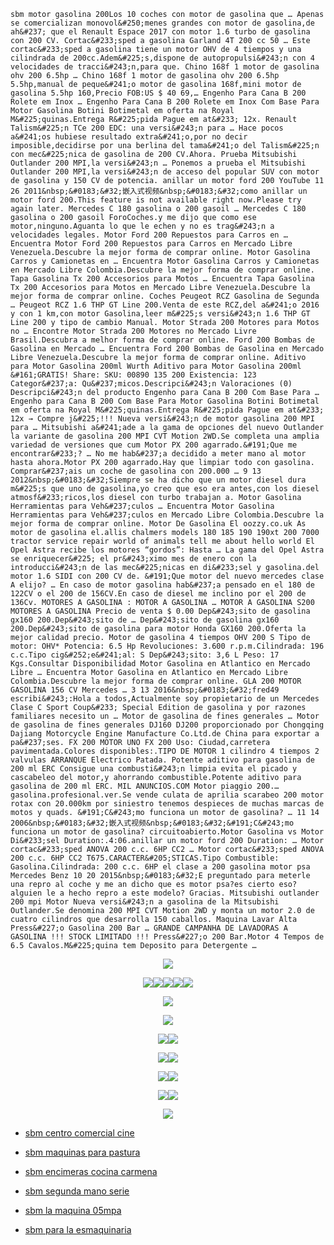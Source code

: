 
```
sbm motor gasolina 200Los 10 coches con motor de gasolina que … Apenas se comercializan monovol&#250;menes grandes con motor de gasolina,de ah&#237; que el Renault Espace 2017 con motor 1.6 turbo de gasolina con 200 CV. Cortac&#233;sped a gasolina Garland 4T 200 cc 50 … Este cortac&#233;sped a gasolina tiene un motor OHV de 4 tiempos y una cilindrada de 200cc.Adem&#225;s,dispone de autopropulsi&#243;n con 4 velocidades de tracci&#243;n,para que. Chino 168f 1 motor de gasolina ohv 200 6.5hp … Chino 168f 1 motor de gasolina ohv 200 6.5hp 5.5hp,manual de peque&#241;o motor de gasolina 168f,mini motor de gasolina 5.5hp 160,Precio FOB:US $ 40 69,… Engenho Para Cana B 200 Rolete em Inox … Engenho Para Cana B 200 Rolete em Inox Com Base Para Motor Gasolina Botini Botimetal em oferta na Royal M&#225;quinas.Entrega R&#225;pida Pague em at&#233; 12x. Renault Talism&#225;n TCe 200 EDC: una versi&#243;n para … Hace pocos a&#241;os hubiese resultado extra&#241;o,por no decir imposible,decidirse por una berlina del tama&#241;o del Talism&#225;n con mec&#225;nica de gasolina de 200 CV.Ahora. Prueba Mitsubishi Outlander 200 MPI,la versi&#243;n … Ponemos a prueba el Mitsubishi Outlander 200 MPI,la versi&#243;n de acceso del popular SUV con motor de gasolina y 150 CV de potencia. anillar un motor ford 200 YouTube 11 26 2011&nbsp;&#0183;&#32;嵌入式视频&nbsp;&#0183;&#32;como anillar un motor ford 200.This feature is not available right now.Please try again later. Mercedes C 180 gasolina o 200 gasoil … Mercedes C 180 gasolina o 200 gasoil ForoCoches.y me dijo que como ese motor,ninguno.Aguanta lo que le echen y no es trag&#243;n a velocidades legales. Motor Ford 200 Repuestos para Carros en … Encuentra Motor Ford 200 Repuestos para Carros en Mercado Libre Venezuela.Descubre la mejor forma de comprar online. Motor Gasolina Carros y Camionetas en … Encuentra Motor Gasolina Carros y Camionetas en Mercado Libre Colombia.Descubre la mejor forma de comprar online. Tapa Gasolina Tx 200 Accesorios para Motos … Encuentra Tapa Gasolina Tx 200 Accesorios para Motos en Mercado Libre Venezuela.Descubre la mejor forma de comprar online. Coches Peugeot RCZ Gasolina de Segunda … Peugeot RCZ 1.6 THP GT Line 200.Venta de este RCZ,del a&#241;o 2016 y con 1 km,con motor Gasolina,leer m&#225;s versi&#243;n 1.6 THP GT Line 200 y tipo de cambio Manual. Motor Strada 200 Motores para Motos no … Encontre Motor Strada 200 Motores no Mercado Livre Brasil.Descubra a melhor forma de comprar online. Ford 200 Bombas de Gasolina en Mercado … Encuentra Ford 200 Bombas de Gasolina en Mercado Libre Venezuela.Descubre la mejor forma de comprar online. Aditivo para Motor Gasolina 200ml Wurth Aditivo para Motor Gasolina 200ml &#161;GRATIS! Share: SKU: 00890 135 200 Existencia: 123 Categor&#237;a: Qu&#237;micos.Descripci&#243;n Valoraciones (0) Descripci&#243;n del producto Engenho para Cana B 200 Com Base Para … Engenho para Cana B 200 Com Base Para Motor Gasolina Botini Botimetal em oferta na Royal M&#225;quinas.Entrega R&#225;pida Pague em at&#233; 12x → Compre j&#225;!!! Nueva versi&#243;n de motor gasolina 200 MPI para … Mitsubishi a&#241;ade a la gama de opciones del nuevo Outlander la variante de gasolina 200 MPI CVT Motion 2WD.Se completa una amplia variedad de versiones que cum Motor PX 200 agarrado.&#191;Que me encontrar&#233;? … No me hab&#237;a decidido a meter mano al motor hasta ahora.Motor PX 200 agarrado.Hay que limpiar todo con gasolina. Comprar&#237;ais un coche de gasolina con 200.000 … 9 13 2012&nbsp;&#0183;&#32;Siempre se ha dicho que un motor diesel dura m&#225;s que uno de gasolina,yo creo que eso era antes,con los diesel atmosf&#233;ricos,los diesel con turbo trabajan a. Motor Gasolina Herramientas para Veh&#237;culos … Encuentra Motor Gasolina Herramientas para Veh&#237;culos en Mercado Libre Colombia.Descubre la mejor forma de comprar online. Motor De Gasolina El oozzy.co.uk As motor de gasolina el.allis chalmers models 180 185 190 190xt 200 7000 tractor service repair world of animals tell me about hello world El Opel Astra recibe los motores “gordos”: Hasta … La gama del Opel Astra se enriquecer&#225; el pr&#243;ximo mes de enero con la introducci&#243;n de las mec&#225;nicas en di&#233;sel y gasolina.del motor 1.6 SIDI con 200 CV de. &#191;Que motor del nuevo mercedes clase A elijo? … En caso de motor gasolina hab&#237;a pensado en el 180 de 122CV o el 200 de 156CV.En caso de diesel me inclino por el 200 de 136Cv. MOTORES A GASOLINA : MOTOR A GASOLINA … MOTOR A GASOLINA S200 MOTORES A GASOLINA Precio de venta $ 0.00 Dep&#243;sito de gasolina gx160 200.Dep&#243;sito de … Dep&#243;sito de gasolina gx160 200.Dep&#243;sito de gasolina para motor Honda GX160 200.Oferta la mejor calidad precio. Motor de gasolina 4 tiempos OHV 200 S Tipo de motor: OHV* Potencia: 6.5 Hp Revoluciones: 3.600 r.p.m.Cilindrada: 196 c.c.Tipo cig&#252;e&#241;al: S Dep&#243;sito: 3,6 L Peso: 17 Kgs.Consultar Disponibilidad Motor Gasolina en Atlantico en Mercado Libre … Encuentra Motor Gasolina en Atlantico en Mercado Libre Colombia.Descubre la mejor forma de comprar online. GLA 200 MOTOR GASOLINA 156 CV Mercedes … 3 13 2016&nbsp;&#0183;&#32;fred49 escribi&#243;:Hola a todos,Actualmente soy propietario de un Mercedes Clase C Sport Coup&#233; Special Edition de gasolina y por razones familiares necesito un … Motor de gasolina de fines generales … Motor de gasolina de fines generales DJ160 DJ200 proporcionado por Chongqing Dajiang Motorcycle Engine Manufacture Co.Ltd.de China para exportar a pa&#237;ses. FX 200 MOTOR UNO FX 200 Uso: Ciudad,carretera pavimentada.Colores disponibles:.TIPO DE MOTOR 1 cilindro 4 tiempos 2 valvulas ARRANQUE Electrico Patada. Potente aditivo para gasolina de 200 ml ERC Consigue una combusti&#243;n limpia evita el picado y cascabeleo del motor,y ahorrando combustible.Potente aditivo para gasolina de 200 ml ERC. MIL ANUNCIOS.COM Motor piaggio 200.… gasolina.profesional.ver.Se vende culata de aprilia scarabeo 200 motor rotax con 20.000km por siniestro tenemos despieces de muchas marcas de motos y quads. &#191;C&#243;mo funciona un motor de gasolina? … 11 14 2006&nbsp;&#0183;&#32;嵌入式视频&nbsp;&#0183;&#32;&#191;C&#243;mo funciona un motor de gasolina? circuitoabierto.Motor Gasolina vs Motor Di&#233;sel Duration:.4:06.anillar un motor ford 200 Duration: … Motor cortac&#233;sped ANOVA 200 c.c. 6HP CC2 … Motor cortac&#233;sped ANOVA 200 c.c. 6HP CC2 T675.CARACTER&#205;STICAS.Tipo Combustible: Gasolina.Cilindrada: 200 c.c. 6HP el clase a 200 gasolina motor psa Mercedes Benz 10 20 2015&nbsp;&#0183;&#32;E preguntado para meterle una repro al coche y me an dicho que es motor psa?es cierto eso?alguien le a hecho repro a este modelo? Gracias. Mitsubishi outlander 200 mpi Motor Nueva versi&#243;n a gasolina de la Mitsubishi Outlander.Se denomina 200 MPI CVT Motion 2WD y monta un motor 2.0 de cuatro cilindros que desarrolla 150 caballos. Maquina Lavar Alta Press&#227;o Gasolina 200 Bar … GRANDE CAMPANHA DE LAVADORAS A GASOLINA !!! STOCK LIMITADO !!! Press&#227;o 200 Bar.Motor 4 Tempos de 6.5 Cavalos.M&#225;quina tem Deposito para Detergente … 
```

<div align="center">

<a href="https://es-crusher.shibang-china.com/github&k=sbm+motor+gasolina+200"><img src="https://static.shibang-china.com/es/crusher/logo.jpg"></a>

<a href="https://es-crusher.shibang-china.com/github&k=sbm+motor+gasolina+200"><img src="https://static.shibang-china.com/es/crusher/index.jpg"></a><a href="https://es-crusher.shibang-china.com/material.htmlgithub&k=sbm+motor+gasolina+200"><img src="https://static.shibang-china.com/es/crusher/material.jpg"></a><a href="https://es-crusher.shibang-china.com/application.htmlgithub&k=sbm+motor+gasolina+200"><img src="https://static.shibang-china.com/es/crusher/application.jpg"></a><a href="https://es-crusher.shibang-china.com/aboutus.htmlgithub&k=sbm+motor+gasolina+200"><img src="https://static.shibang-china.com/es/crusher/aboutus.jpg"></a><a href="https://es-crusher.shibang-china.com/contact.htmlgithub&k=sbm+motor+gasolina+200"><img src="https://static.shibang-china.com/es/crusher/contact.jpg"></a>

<a href="https://es-crusher.shibang-china.com/github&k=sbm+motor+gasolina+200"><img src="https://static.shibang-china.com/es/crusher/banner.jpg"></a>

<a href="https://swt.shibang-china.com/github&k=sbm+motor+gasolina+200"><img src="https://static.shibang-china.com/es/crusher/text.jpg"></a>

<a href="https://swt.shibang-china.com/github&k=sbm+motor+gasolina+200"><img src="https://static.shibang-china.com/es/crusher/chat.jpg"></a><a href="https://es-crusher.shibang-china.com/contact.htmlgithub&k=sbm+motor+gasolina+200"><img src="https://static.shibang-china.com/es/crusher/message.jpg"></a>

<a href="https://es-crusher.shibang-china.com/products/pe.htmlgithub&k=sbm+motor+gasolina+200"><img src="https://static.shibang-china.com/es/crusher/pe.jpg"></a><a href="https://es-crusher.shibang-china.com/products/pf.htmlgithub&k=sbm+motor+gasolina+200"><img src="https://static.shibang-china.com/es/crusher/pf.jpg"></a>

<a href="https://es-crusher.shibang-china.com/products/hpt.htmlgithub&k=sbm+motor+gasolina+200"><img src="https://static.shibang-china.com/es/crusher/hpt.jpg"></a><a href="https://es-crusher.shibang-china.com/products/vsi.htmlgithub&k=sbm+motor+gasolina+200"><img src="https://static.shibang-china.com/es/crusher/vsi.jpg"></a>

<a href="https://es-crusher.shibang-china.com/products/klv.htmlgithub&k=sbm+motor+gasolina+200"><img src="https://static.shibang-china.com/es/crusher/klv.jpg"></a><a href="https://es-crusher.shibang-china.com/products/portable.htmlgithub&k=sbm+motor+gasolina+200"><img src="https://static.shibang-china.com/es/crusher/portable.jpg"></a>

<a href="https://swt.shibang-china.com/github&k=sbm+motor+gasolina+200"><img src="https://static.shibang-china.com/es/crusher/case.jpg"></a>

</div>


* [sbm centro comercial cine](sbm%20centro%20comercial%20cine.md)

* [sbm maquinas para pastura](sbm%20maquinas%20para%20pastura.md)

* [sbm encimeras cocina carmena](sbm%20encimeras%20cocina%20carmena.md)

* [sbm segunda mano serie](sbm%20segunda%20mano%20serie.md)

* [sbm la maquina 05mpa](sbm%20la%20maquina%2005mpa.md)

* [sbm para la esmaquinaria](sbm%20para%20la%20esmaquinaria.md)